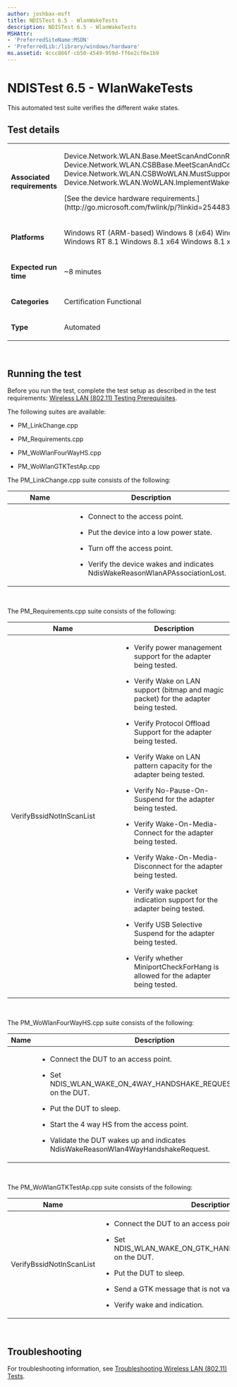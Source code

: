 ```yaml
---
author: joshbax-msft
title: NDISTest 6.5 - WlanWakeTests
description: NDISTest 6.5 - WlanWakeTests
MSHAttr:
- 'PreferredSiteName:MSDN'
- 'PreferredLib:/library/windows/hardware'
ms.assetid: 4ccc866f-cb50-4549-959d-ff6e2cf0e1b9
---
```


# NDISTest 6.5 - WlanWakeTests


This automated test suite verifies the different wake states.

## Test details


<table>
<colgroup>
<col width="50%" />
<col width="50%" />
</colgroup>
<tbody>
<tr class="odd">
<td><p><strong>Associated requirements</strong></p></td>
<td><p>Device.Network.WLAN.Base.MeetScanAndConnReq Device.Network.WLAN.CSBBase.MeetScanAndConnReq Device.Network.WLAN.CSBWoWLAN.MustSupportWakeOnWLAN Device.Network.WLAN.WoWLAN.ImplementWakeOnWLAN</p>
<p>[See the device hardware requirements.](http://go.microsoft.com/fwlink/p/?linkid=254483)</p></td>
</tr>
<tr class="even">
<td><p><strong>Platforms</strong></p></td>
<td><p>Windows RT (ARM-based) Windows 8 (x64) Windows 8 (x86) Windows RT 8.1 Windows 8.1 x64 Windows 8.1 x86</p></td>
</tr>
<tr class="odd">
<td><p><strong>Expected run time</strong></p></td>
<td><p>~8 minutes</p></td>
</tr>
<tr class="even">
<td><p><strong>Categories</strong></p></td>
<td><p>Certification Functional</p></td>
</tr>
<tr class="odd">
<td><p><strong>Type</strong></p></td>
<td><p>Automated</p></td>
</tr>
</tbody>
</table>

 

## Running the test


Before you run the test, complete the test setup as described in the test requirements: [Wireless LAN (802.11) Testing Prerequisites](wireless-lan--80211--testing-prerequisites.md).

The following suites are available:

-   PM\_LinkChange.cpp

-   PM\_Requirements.cpp

-   PM\_WoWlanFourWayHS.cpp

-   PM\_WoWlanGTKTestAp.cpp

The PM\_LinkChange.cpp suite consists of the following:

<table>
<colgroup>
<col width="50%" />
<col width="50%" />
</colgroup>
<thead>
<tr class="header">
<th>Name</th>
<th>Description</th>
</tr>
</thead>
<tbody>
<tr class="odd">
<td><p></p></td>
<td><ul>
<li><p>Connect to the access point.</p></li>
<li><p>Put the device into a low power state.</p></li>
<li><p>Turn off the access point.</p></li>
<li><p>Verify the device wakes and indicates NdisWakeReasonWlanAPAssociationLost.</p></li>
</ul></td>
</tr>
</tbody>
</table>

 

The PM\_Requirements.cpp suite consists of the following:

<table>
<colgroup>
<col width="50%" />
<col width="50%" />
</colgroup>
<thead>
<tr class="header">
<th>Name</th>
<th>Description</th>
</tr>
</thead>
<tbody>
<tr class="odd">
<td><p>VerifyBssidNotInScanList</p></td>
<td><ul>
<li><p>Verify power management support for the adapter being tested.</p></li>
<li><p>Verify Wake on LAN support (bitmap and magic packet) for the adapter being tested.</p></li>
<li><p>Verify Protocol Offload Support for the adapter being tested.</p></li>
<li><p>Verify Wake on LAN pattern capacity for the adapter being tested.</p></li>
<li><p>Verify No-Pause-On-Suspend for the adapter being tested.</p></li>
<li><p>Verify Wake-On-Media-Connect for the adapter being tested.</p></li>
<li><p>Verify Wake-On-Media-Disconnect for the adapter being tested.</p></li>
<li><p>Verify wake packet indication support for the adapter being tested.</p></li>
<li><p>Verify USB Selective Suspend for the adapter being tested.</p></li>
<li><p>Verify whether MiniportCheckForHang is allowed for the adapter being tested.</p></li>
</ul></td>
</tr>
</tbody>
</table>

 

The PM\_WoWlanFourWayHS.cpp suite consists of the following:

<table>
<colgroup>
<col width="50%" />
<col width="50%" />
</colgroup>
<thead>
<tr class="header">
<th>Name</th>
<th>Description</th>
</tr>
</thead>
<tbody>
<tr class="odd">
<td><p></p></td>
<td><ul>
<li><p>Connect the DUT to an access point.</p></li>
<li><p>Set NDIS_WLAN_WAKE_ON_4WAY_HANDSHAKE_REQUEST_ENABLED on the DUT.</p></li>
<li><p>Put the DUT to sleep.</p></li>
<li><p>Start the 4 way HS from the access point.</p></li>
<li><p>Validate the DUT wakes up and indicates NdisWakeReasonWlan4WayHandshakeRequest.</p></li>
</ul></td>
</tr>
</tbody>
</table>

 

The PM\_WoWlanGTKTestAp.cpp suite consists of the following:

<table>
<colgroup>
<col width="50%" />
<col width="50%" />
</colgroup>
<thead>
<tr class="header">
<th>Name</th>
<th>Description</th>
</tr>
</thead>
<tbody>
<tr class="odd">
<td><p>VerifyBssidNotInScanList</p></td>
<td><ul>
<li><p>Connect the DUT to an access point.</p></li>
<li><p>Set NDIS_WLAN_WAKE_ON_GTK_HANDSHAKE_ERROR_ENABLED on the DUT.</p></li>
<li><p>Put the DUT to sleep.</p></li>
<li><p>Send a GTK message that is not valid.</p></li>
<li><p>Verify wake and indication.</p></li>
</ul></td>
</tr>
</tbody>
</table>

 

## Troubleshooting


For troubleshooting information, see [Troubleshooting Wireless LAN (802.11) Tests](troubleshooting-wireless-lan--80211--tests.md).

 

 






